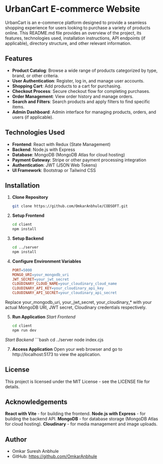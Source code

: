 # UrbanCart E-commerce Website

UrbanCart is an e-commerce platform designed to provide a seamless shopping experience for users looking to purchase a variety of products online. This README.md file provides an overview of the project, its features, technologies used, installation instructions, API endpoints (if applicable), directory structure, and other relevant information.

## Features

- **Product Catalog**: Browse a wide range of products categorized by type, brand, or other criteria.
- **User Authentication**: Register, log in, and manage user accounts.
- **Shopping Cart**: Add products to a cart for purchasing.
- **Checkout Process**: Secure checkout flow for completing purchases.
- **Order Management**: View order history and manage orders.
- **Search and Filters**: Search products and apply filters to find specific items.
- **Admin Dashboard**: Admin interface for managing products, orders, and users (if applicable).

## Technologies Used

- **Frontend**: React with Redux (State Management)
- **Backend**: Node.js with Express
- **Database**: MongoDB (MongoDB Atlas for cloud hosting)
- **Payment Gateway**: Stripe or other payment processing integration
- **Authentication**: JWT (JSON Web Tokens)
- **UI Framework**: Bootstrap or Tailwind CSS

## Installation

1. **Clone Repository**

   ```bash
   git clone https://github.com/OmkarAnbhule/CODSOFT.git
   
2. **Setup Frontend**
   ```bash
   cd client
   npm install

3. **Setup Backend**
   ```bash
   cd ../server
   npm install
   
4. **Configure Environment Variables**
   ```makefile
   PORT=5000
   MONGO_URI=your_mongodb_uri
   JWT_SECRET=your_jwt_secret
   CLOUDINARY_CLOUD_NAME=your_cloudinary_cloud_name
   CLOUDINARY_API_KEY=your_cloudinary_api_key
   CLOUDINARY_API_SECRET=your_cloudinary_api_secret
Replace your_mongodb_uri, your_jwt_secret, your_cloudinary_* with your actual MongoDB URI, JWT secret, Cloudinary credentials respectively.

5. **Run Application**
   *Start Frontend*
     ```bash
     cd client
     npm run dev
  
  *Start Backend*
    ```bash
    cd ../server
    node index.cjs
    
7. **Access Application**
  Open your web browser and go to http://localhost:5173 to view the application.

## License
  This project is licensed under the MIT License - see the LICENSE file for details.

## Acknowledgements
**React with Vite** - for building the frontend.
**Node.js with Express** - for building the backend API.
**MongoDB** - for database storage (MongoDB Atlas for cloud hosting).
**Cloudinary** - for media management and image uploads.
## Author
 - Omkar Suresh Anbhule
 - GitHub: https://github.com/OmkarAnbhule
